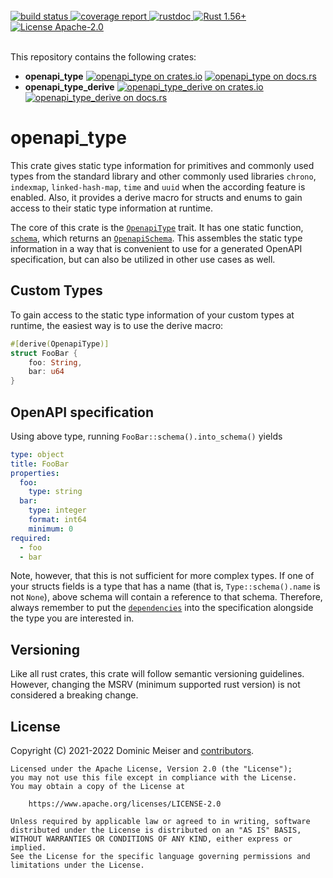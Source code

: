 <br/>
<div>
	<a href="https://github.com/msrd0/openapi_type/actions/workflows/rust.yml">
		<img alt="build status" src="https://github.com/msrd0/openapi_type/actions/workflows/rust.yml/badge.svg"/>
	</a>
	<a href="https://msrd0.github.io/openapi_type/tarpaulin-report.html">
		<img alt="coverage report" src="https://msrd0.github.io/openapi_type/coverage.svg"/>
	</a>
	<a href="https://msrd0.github.io/openapi_type/doc/openapi_type/index.html">
		<img alt="rustdoc" src="https://img.shields.io/badge/docs-main-blue.svg"/>
	</a>
    <a href="https://blog.rust-lang.org/2021/10/21/Rust-1.56.0.html">
        <img alt="Rust 1.56+" src="https://img.shields.io/badge/rustc-1.56+-orange.svg"/>
    </a>
	<a href="https://www.apache.org/licenses/LICENSE-2.0">
		<img alt="License Apache-2.0" src="https://img.shields.io/badge/license-Apache--2.0-blue.svg"/>
	</a>
</div>
<br/>

This repository contains the following crates:

 - **openapi_type**
   [![openapi_type on crates.io](https://img.shields.io/crates/v/openapi_type.svg)](https://crates.io/crates/openapi_type)
   [![openapi_type on docs.rs](https://docs.rs/openapi_type/badge.svg)](https://docs.rs/openapi_type)
 - **openapi_type_derive**
   [![openapi_type_derive on crates.io](https://img.shields.io/crates/v/openapi_type_derive.svg)](https://crates.io/crates/openapi_type_derive)
   [![openapi_type_derive on docs.rs](https://docs.rs/openapi_type_derive/badge.svg)](https://docs.rs/openapi_type_derive)

# openapi_type

This crate gives static type information for primitives and commonly used types from the standard library and other commonly used libraries `chrono`, `indexmap`, `linked-hash-map`, `time` and `uuid` when the according feature is enabled. Also, it provides a derive macro for structs and enums to gain access to their static type information at runtime.

The core of this crate is the [`OpenapiType`][__link0] trait. It has one static function, [`schema`][__link1], which returns an [`OpenapiSchema`][__link2]. This assembles the static type information in a way that is convenient to use for a generated OpenAPI specification, but can also be utilized in other use cases as well.


## Custom Types

To gain access to the static type information of your custom types at runtime, the easiest way is to use the derive macro:


```rust
#[derive(OpenapiType)]
struct FooBar {
	foo: String,
	bar: u64
}
```


## OpenAPI specification

Using above type, running `FooBar::schema().into_schema()` yields


```yaml
type: object
title: FooBar
properties:
  foo:
    type: string
  bar:
    type: integer
    format: int64
    minimum: 0
required:
  - foo
  - bar
```

Note, however, that this is not sufficient for more complex types. If one of your structs fields is a type that has a name (that is, `Type::schema().name` is not `None`), above schema will contain a reference to that schema. Therefore, always remember to put the [`dependencies`][__link3] into the specification alongside the type you are interested in.



## Versioning

Like all rust crates, this crate will follow semantic versioning guidelines. However, changing
the MSRV (minimum supported rust version) is not considered a breaking change.

## License

Copyright (C) 2021-2022 Dominic Meiser and [contributors].

```
Licensed under the Apache License, Version 2.0 (the "License");
you may not use this file except in compliance with the License.
You may obtain a copy of the License at

	https://www.apache.org/licenses/LICENSE-2.0

Unless required by applicable law or agreed to in writing, software
distributed under the License is distributed on an "AS IS" BASIS,
WITHOUT WARRANTIES OR CONDITIONS OF ANY KIND, either express or implied.
See the License for the specific language governing permissions and
limitations under the License.
```

 [contributors]: https://github.com/msrd0/openapi_type/graphs/contributors
 [__link0]: https://docs.rs/openapi_type/0.3.0/openapi_type/?search=openapi_type::OpenapiType
 [__link1]: https://docs.rs/openapi_type/0.3.0/openapi_type/?search=openapi_type::OpenapiType::schema
 [__link2]: https://docs.rs/openapi_type/0.3.0/openapi_type/?search=openapi_type::OpenapiSchema
 [__link3]: https://docs.rs/openapi_type/0.3.0/openapi_type/?search=openapi_type::OpenapiSchema::dependencies
